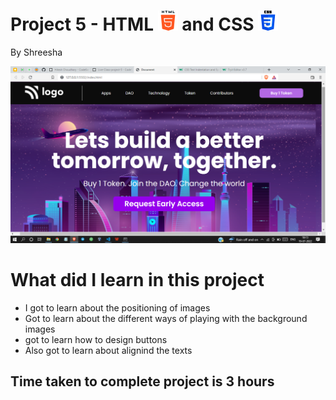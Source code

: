 # Project 5 - HTML ![HTML](./readmeImages/html-5Img.png) and CSS ![CSS](./readmeImages/css-3Img.png)

By Shreesha

![websiteSnap](./readmeImages/websiteSnap.png)

# What did I learn in this project

- I got to learn about the positioning of images 
- Got to learn about the different ways of playing with the background images
- got to learn how to design buttons 
- Also got to learn about alignind the texts

## Time taken to complete project is 3 hours
